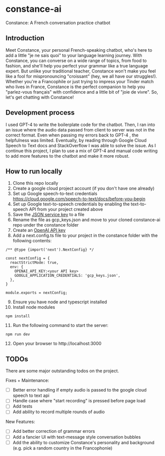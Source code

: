 # constance-ai
Constance: A French conversation practice chatbot

## Introduction
Meet Constance, your personal French-speaking chatbot, who's here to add a little "je ne sais quoi" to your language learning journey. With Constance, you can converse on a wide range of topics, from food to fashion, and she'll help you perfect your grammar like a true language expert. But unlike your traditional teacher, Constance won't make you feel like a fool for mispronouncing "croissant" (hey, we all have our struggles!). Whether you're a Francophile or just trying to impress your Tinder match who lives in France, Constance is the perfect companion to help you "parlez-vous français" with confidence and a little bit of "joie de vivre". So, let's get chatting with Constance!

## Development process

I used GPT-4 to write the boilerplate code for the chatbot. Then, I ran into an issue where the audio data passed from client to server was not in the correct format. Even when passing my errors back to GPT-4 , the helpfulness was limited. Eventually, by reading through Google Cloud Speech to Text docs and StackOverflow I was able to solve the issue. As I continue this project, I plan to use a mix of GPT-4 and manual code writing to add more features to the chatbot and make it more robust.

## How to run locally
1. Clone this repo locally
2. Create a google cloud project account (if you don't have one already)
3. Set up Google speech-to-text credentials https://cloud.google.com/speech-to-text/docs/before-you-begin
4. Set up Google text-to-speech credentials by enabling the text-to-speech API from your project created above
5. Save the [JSON service key](https://cloud.google.com/speech-to-text/docs/before-you-begin#create_a_json_key_for_your_service_account) to a file
6. Rename the file as gcp_keys.json and move to your cloned constance-ai repo under the constance folder
7. Create an [OpenAI API key](https://beta.openai.com/docs/api-keys)
8. Add a next.config.ts file to your project in the constance folder with the following contents:
```
/** @type {import('next').NextConfig} */

const nextConfig = {
  reactStrictMode: true,
  env: {
    OPENAI_API_KEY:<your API key>
    GOOGLE_APPLICATION_CREDENTIALS: 'gcp_keys.json',
  },
}

module.exports = nextConfig;
```
9. Ensure you have node and typescript installed 
10. Install node modules
```
npm install
```
11. Run the following command to start the server:
```
npm run dev
```
12. Open your browser to http://localhost:3000


## TODOs

There are some major outstanding todos on the project.

Fixes + Maintenance:
- [ ] Better error handling if empty audio is passed to the google cloud speech to text api
- [ ] Handle case where "start recording" is pressed before page load
- [ ] Add tests
- [ ] Add ability to record multiple rounds of audio

New Features:
- [ ] Add better correction of grammar errors
- [ ] Add a fancier UI with text-message style conversation bubbles
- [ ] Add the ability to customize Constance's personality and background (e.g. pick a random country in the Francophonie)
